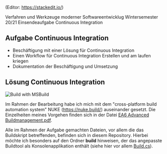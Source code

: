 (Editor: https://stackedit.io/)

Verfahren und Werkzeuge moderner Softwareentwicklug
Wintersemester 20/21
Einsendeaufgabe Continuous Integration

## Aufgabe Continuous Integration

 - Beschäftigung mit einer Lösung für Continuous Integration 
 - Einen Workflow für Continuous Integration Erstellen und am laufen kriegen
 - Dokumentation der Beschäftigung und Umsetzung

## Lösung Continuous Integration

![Build with MSBuild](https://github.com/ChristianKitte/TicTocToeCI/workflows/Build%20with%20MSBuild/badge.svg)



Im Rahmen der Bearbeitung habe ich mich mit dem "cross-platform build automation system" NUKE (https://nuke.build/) auseinander gesetzt. Die Einzelheiten meines Vorgehen finden sich in der Datei [EA6 Advanced Buildmanagement.pdf](https://github.com/ChristianKitte/TicTocToeBuildMgm/blob/master/EA6%20Advanced%20Buildmanagement.pdf).

Alle im Rahmen der Aufgabe gemachten Dateien, vor allem die das Buildskript betreffenden, befinden sich in diesem Repository. Hierbei möchte ich besonders auf den Ordner **build** hinweisen, der das angepasste Buildtool als Konsolenapplikation enthält (siehe hier vor allem [Build.cs](https://github.com/ChristianKitte/TicTocToeBuildMgm/blob/master/build/Build.cs)).




